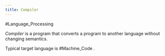 ```yaml
---
title: Compiler
---
```


#Language_Processing

*Compiler* is a program that converts a program to another language without changing semantics.

Typical target language is #Machine_Code .

